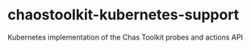 # chaostoolkit-kubernetes-support
Kubernetes implementation of the Chas Toolkit probes and actions API
